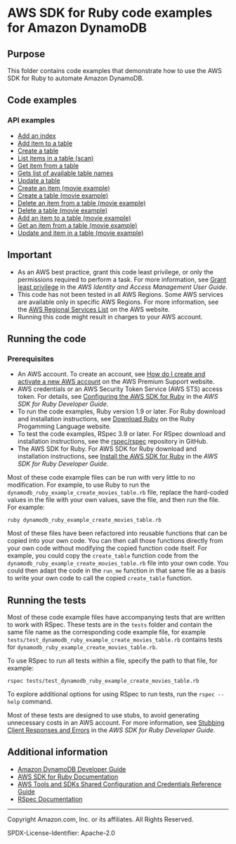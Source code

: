 # AWS SDK for Ruby code examples for Amazon DynamoDB

## Purpose

This folder contains code examples that demonstrate how to use the AWS SDK for Ruby to automate Amazon DynamoDB.

## Code examples 

### API examples
- [Add an index](./dynamodb-ruby-example-add-index.rb)
- [Add item to a table](./dynamodb-ruby-example-add-item-users-table.rb)
- [Create a table](./dynamodb-ruby-example-create-users-table.rb)
- [List items in a table (scan)](./dynamodb-ruby-example-list-50-users-table-items.rb)
- [Get item from a table](./dynamodb-ruby-example-list-item-123456-users-table.rb)
- [Gets list of available table names](./dynamodb-ruby-example-show-tables-names-and-item-count.rb)
- [Update a table](./dynamodb-ruby-example-update-users-table.rb)
- [Create an item (movie example)](./dynamodb_ruby_example_create_movies_item.rb)
- [Create a table (movie example)](./dynamodb_ruby_example_create_movies_table.rb)
- [Delete an item from a table (movie example)](./dynamodb_ruby_example_delete_movies_item.rb)
- [Delete a table (movie example)](./dynamodb_ruby_example_delete_movies_table.rb)
- [Add an item to a table (movie example)](./dynamodb_ruby_example_load_movies.rb)
- [Get an item from a table (movie example)](./dynamodb_ruby_example_read_movies_item.rb)
- [Update and item in a table (movie example)](./dynamodb_ruby_example_update_movies_item.rb)

## Important

- As an AWS best practice, grant this code least privilege, or only the 
  permissions required to perform a task. For more information, see 
  [Grant least privilege](https://docs.aws.amazon.com/IAM/latest/UserGuide/best-practices.html#grant-least-privilege) 
  in the *AWS Identity and Access Management User Guide*.
- This code has not been tested in all AWS Regions. Some AWS services are 
  available only in specific AWS Regions. For more information, see the 
  [AWS Regional Services List](https://aws.amazon.com/about-aws/global-infrastructure/regional-product-services/)
  on the AWS website.
- Running this code might result in charges to your AWS account.

## Running the code

### Prerequisites

- An AWS account. To create an account, see [How do I create and activate a new AWS account](https://aws.amazon.com/premiumsupport/knowledge-center/create-and-activate-aws-account/) on the AWS Premium Support website.
- AWS credentials or an AWS Security Token Service (AWS STS) access token. For details, see 
  [Configuring the AWS SDK for Ruby](https://docs.aws.amazon.com/sdk-for-ruby/v3/developer-guide/setup-config.html) in the 
  *AWS SDK for Ruby Developer Guide*.
- To run the code examples, Ruby version 1.9 or later. For Ruby download and installation instructions, see 
  [Download Ruby](https://www.ruby-lang.org/en/downloads/) on the Ruby Progamming Language website.
- To test the code examples, RSpec 3.9 or later. For RSpec download and installation instructions, see the [rspec/rspec](https://github.com/rspec/rspec) repository in GitHub.
- The AWS SDK for Ruby. For AWS SDK for Ruby download and installation instructions, see 
  [Install the AWS SDK for Ruby](https://docs.aws.amazon.com/sdk-for-ruby/v3/developer-guide/setup-install.html) in the 
  *AWS SDK for Ruby Developer Guide*.
  
Most of these code example files can be run with very little to no modification. For example, to use Ruby to run the `dynamodb_ruby_example_create_movies_table.rb` file, replace the hard-coded values in the file with your own values, save the file, and then run the file. For example:

```
ruby dynamodb_ruby_example_create_movies_table.rb
```

Most of these files have been refactored into reusable functions that can be copied into your own code. You can then call those functions directly from your own code without modifying the copied function code itself. For example, you could copy the `create_table` function code from the `dynamodb_ruby_example_create_movies_table.rb` file into your own code. You could then adapt the code in the `run_me` function in that same file as a basis to write your own code to call the copied `create_table` function.

## Running the tests

Most of these code example files have accompanying tests that are written to work with RSpec. These tests are in the `tests` folder and contain the same file name as the corresponding code example file, for example `tests/test_dynamodb_ruby_example_create_movies_table.rb` contains tests for `dynamodb_ruby_example_create_movies_table.rb`.

To use RSpec to run all tests within a file, specify the path to that file, for example:

```
rspec tests/test_dynamodb_ruby_example_create_movies_table.rb
```

To explore additional options for using RSpec to run tests, run the `rspec --help` command. 

Most of these tests are designed to use stubs, to avoid generating unnecessary costs in an AWS account. For more information, see [Stubbing Client Responses and Errors](https://docs.aws.amazon.com/sdk-for-ruby/v3/developer-guide/stubbing.html) in the *AWS SDK for Ruby Developer Guide*.


## Additional information
- [Amazon DynamoDB Developer Guide](https://docs.aws.amazon.com/amazondynamodb/latest/developerguide)
- [AWS SDK for Ruby Documentation](https://docs.aws.amazon.com/sdk-for-ruby)
- [AWS Tools and SDKs Shared Configuration and Credentials Reference Guide](https://docs.aws.amazon.com/credref/latest/refdocs)
- [RSpec Documentation](https://rspec.info/documentation)

---
Copyright Amazon.com, Inc. or its affiliates. All Rights Reserved.

SPDX-License-Identifier: Apache-2.0
